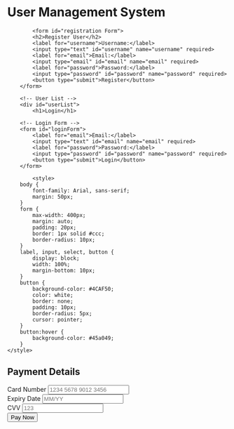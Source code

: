 <!DOCTYPE html>
<html lang="en">
<head>
    <meta charset="UTF-8">
    <meta name="viewport" content="width=device-width, initial-scale=1.0">
    <title>User Management</title>
    <link rel="stylesheet" href="styles.css">
</head>
<body>
    <div class="container">
        <h1>User Management System</h1>
        
            <form id="registration Form">
            <h2>Register User</h2>
            <label for="username">Username:</label>
            <input type="text" id="username" name="username" required>
            <label for="email">Email:</label>
            <input type="email" id="email" name="email" required>
            <label for="password">Password:</label>
            <input type="password" id="password" name="password" required>
            <button type="submit">Register</button>
        </form>

        <!-- User List -->
        <div id="userList">
            <h1>Login</h1>
        
        <!-- Login Form -->
        <form id="loginForm">
            <label for="email">Email:</label>
            <input type="text" id="email" name="email" required>
            <label for="password">Password:</label>
            <input type="password" id="password" name="password" required>
            <button type="submit">Login</button>
        </form>

            <style>
        body {
            font-family: Arial, sans-serif;
            margin: 50px;
        }
        form {
            max-width: 400px;
            margin: auto;
            padding: 20px;
            border: 1px solid #ccc;
            border-radius: 10px;
        }
        label, input, select, button {
            display: block;
            width: 100%;
            margin-bottom: 10px;
        }
        button {
            background-color: #4CAF50;
            color: white;
            border: none;
            padding: 10px;
            border-radius: 5px;
            cursor: pointer;
        }
        button:hover {
            background-color: #45a049;
        }
    </style>
</head>
<body>
    <div class="payment-form">
        <h2>Payment Details</h2>
        <form action="/process_payment" method="POST" id="payment-form">
            <div class="form-group">
                <label for="cardNumber">Card Number</label>
                <input type="text" id="cardNumber" name="cardNumber" placeholder="1234 5678 9012 3456" required>
            </div>
            <div class="form-group">
                <label for="expiryDate">Expiry Date</label>
                <input type="text" id="expiryDate" name="expiryDate" placeholder="MM/YY" required>
            </div>
            <div class="form-group">
                <label for="cvv">CVV</label>
                <input type="text" id="cvv" name="cvv" placeholder="123" required>
            </div>
            <button type="submit" class="pay-now">Pay Now</button>
        </form>
    </div>
</body>
</html> 

